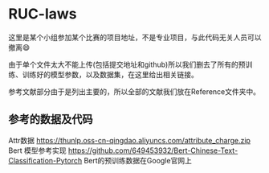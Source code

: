# RUC-laws
这里是某个小组参加某个比赛的项目地址，不是专业项目，与此代码无关人员可以撤离:smile:

由于单个文件太大不能上传(包括提交地址和github)所以我们删去了所有的预训练、训练好的模型参数，以及数据集，在这里给出相关链接。

参考文献部分由于是列出主要的，所以全部的文献我们放在Reference文件夹中。

## 参考的数据及代码
Attr数据 https://thunlp.oss-cn-qingdao.aliyuncs.com/attribute_charge.zip
Bert 模型参考实现 https://github.com/649453932/Bert-Chinese-Text-Classification-Pytorch
Bert的预训练数据在Google官网上



